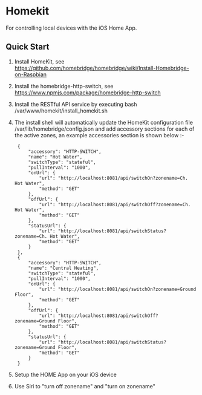 # Homekit
For controlling local devices with the iOS Home App.

## Quick Start

1. Install HomeKit, see https://github.com/homebridge/homebridge/wiki/Install-Homebridge-on-Raspbian
2. Install the homebridge-http-switch, see https://www.npmjs.com/package/homebridge-http-switch
3. Install the RESTful API service by executing bash /var/www/homekit/install_homekit.sh 
4. The install shell will automatically update the HomeKit configuration file /var/lib/homebridge/config.json and add accessory sections for each of the active zones, an example accessories section is shown below :-

        {
            "accessory": "HTTP-SWITCH",
            "name": "Hot Water",
            "switchType": "stateful",
            "pullInterval": "1000",
            "onUrl": {
                "url": "http://localhost:8081/api/switchOn?zonename=Ch. Hot Water",
                "method": "GET"
            },
            "offUrl": {
                "url": "http://localhost:8081/api/switchOff?zonename=Ch. Hot Water",
                "method": "GET"
            },
            "statusUrl": {
                "url": "http://localhost:8081/api/switchStatus?zonename=Ch. Hot Water",
                "method": "GET"
            }
        },
        {
            "accessory": "HTTP-SWITCH",
            "name": "Central Heating",
            "switchType": "stateful",
            "pullInterval": "1000",
            "onUrl": {
                "url": "http://localhost:8081/api/switchOn?zonename=Ground Floor",
                "method": "GET"
            },
            "offUrl": {
                "url": "http://localhost:8081/api/switchOff?zonename=Ground Floor",
                "method": "GET"
            },
            "statusUrl": {
                "url": "http://localhost:8081/api/switchStatus?zonename=Ground Floor",
                "method": "GET"
            }
        }
        
5. Setup the HOME App on your iOS device
6. Use Siri to "turn off zonename" and "turn on zonename"
